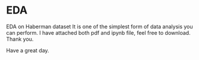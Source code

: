# EDA
EDA on Haberman dataset
It is one of the simplest form of data analysis you can perform.
I have attached both pdf and ipynb file, feel free to download.
Thank you.

Have a great day.
